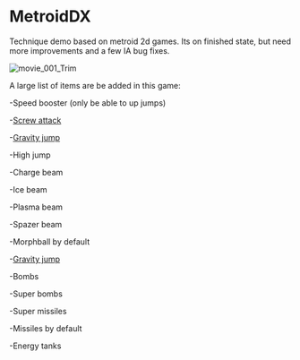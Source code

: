  
# MetroidDX
Technique demo based on metroid 2d games.
Its on finished state, but need more improvements and a few IA bug fixes.

![movie_001_Trim](https://user-images.githubusercontent.com/51692672/111498947-3226b480-8721-11eb-8085-c0a00b50c878.gif)

A large list of items are be added in this game:

-Speed booster (only be able to up jumps)

-<a href="https://imgur.com/a/aAidgHc" target="_blank">Screw attack</a>


-<a href="https://imgur.com/a/c2VB9xo" target="_blank">Gravity jump</a>

-High jump

-Charge beam

-Ice beam

-Plasma beam

-Spazer beam

-Morphball by default

-<a href="https://imgur.com/a/8630FMY" target="_blank">Gravity jump</a>

-Bombs

-Super bombs

-Super missiles

-Missiles by default

-Energy tanks
